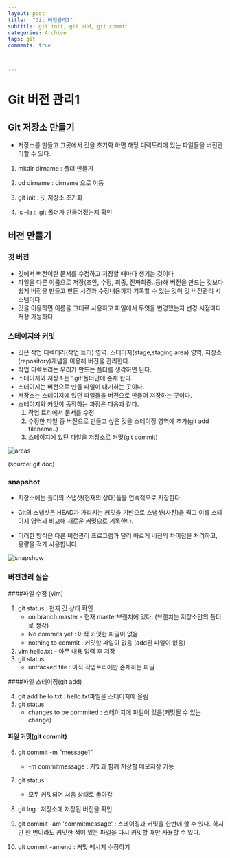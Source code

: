 ```yaml
---
layout: post
title:  "Git 버전관리1"
subtitle: git init, git add, git commit
categories: Archive
tags: git
comments: true



---
```




# Git 버전 관리1



## Git 저장소 만들기

- 저장소를 만들고 그곳에서 깃을 초기화 하면 해당 디렉토리에 있는 파일들을 버전관리할 수 있다.

1. mkdir dirname : 폴더 만들기

2. cd dirname : dirname 으로 이동

3. git init : 깃 저장소 초기화

4. ls –la : .git 폴더가 만들어졌는지 확인



## 버전 만들기

### 깃 버전

- 깃에서 버전이란 문서를 수정하고 저장할 때마다 생기는 것이다
- 파일을 다른 이름으로 저장(초안, 수정, 최종, 진짜최종..등)해 버전을 만드는 것보다 쉽게 버전을 만들고 만든 시간과 수정내용까지 기록할 수 있는 것이 깃 버전관리 시스템이다
- 깃을 이용하면 이름을 그대로 사용하고 파일에서 무엇을 변경했는지 변경 시점마다 저장 가능하다



### 스테이지와 커밋 

- 깃은 작업 디렉터리(작업 트리) 영역. 스테이지(stage,staging area) 영역, 저장소(repository)개념을 이용해 버전을 관리한다.
- 작업 디렉토리는 우리가 만드는 폴더를 생각하면 된다.
- 스테이지와 저장소는 '.git'폴더안에 존재 한다.
- 스테이지는 버전으로 만들 파일이 대기하는 곳이다.
- 저장소는 스테이지에 있던 파일들을 버전으로 만들어 저장하는 곳이다.
- 스테이지와 커밋이 동작하는 과정은 다음과 같다.
  1. 작업 트리에서 문서를 수정
  2. 수정한 파일 중 버전으로 만들고 싶은 것을 스테이징 영역에 추가(git add filename..)
  3. 스테이지에 있던 파일을 저장소로 커밋(git commit)



![areas](/Users/seongjun/Documents/statjuns.github.io/assets/img/post_img/areas.png)

(source: git doc)



### snapshot

- 저장소에는 폴더의 스냅샷(현재의 상태)들을 연속적으로 저장한다.

- Git의 스냅샷은 HEAD가 가리키는 커밋을 기반으로 스냅샷(사진)을 찍고 이를 스테이지 영역과 비교해 새로운 커밋으로 기록한다.

- 이러한 방식은 다른 버전관리 프로그램과 달리 빠르게 버전의 차이점을 처리하고, 용량을 적게 사용합니다.

![snapshow](/Users/seongjun/Documents/statjuns.github.io/assets/img/post_img/snapshow.png)





### 버전관리 실습

####파일 수정 (vim)

1. git status : 현재 깃 상태 확인
   - on branch master - 현재 master브랜치에 있다. (브랜치는 저장소안의 폴더로 생각)
   - No commits yet : 아직 커밋한 파일이 없음
   - nothing to commit : 커밋할 파일이 없음 (add된 파일이 없음)
2. vim hello.txt - 아무 내용 입력 후 저장
3. git status 
   - untracked file : 아직 작업트리에만 존재하는 파일

####파일 스테이징(git add)

4. git add hello.txt : hello.txt파일을 스테이지에 올림
5. git status
   - changes to be commited : 스테이지에 파일이 있음(커밋될 수 있는 change)

#### 파일 커밋(git commit)

6. git commit -m "message1" 

   - -m commitmessage : 커밋과 함께 저장할 메모저장 가능

7. git status

   - 모두 커밋되어 처음 상태로 돌아감

8. git log : 저장소에 저장된 버전을 확인

9. git commit -am 'commitmessage' : 스테이징과 커밋을 한번에 할 수 있다. 하지만 한 번이라도 커밋한 적이 있는 파일을 다시 커밋할 때만 사용할 수 있다.

10. git commit -amend : 커밋 메시지 수정하기

    

    



